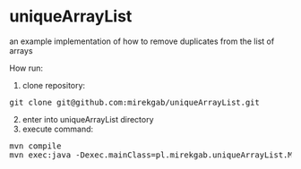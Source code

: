# uniqueArrayList
an example implementation of how to remove duplicates from the list of arrays

How run:
1. clone repository:
  <pre>git clone git@github.com:mirekgab/uniqueArrayList.git</pre>
  
2. enter into uniqueArrayList directory
3. execute command:
  <pre>mvn compile
mvn exec:java -Dexec.mainClass=pl.mirekgab.uniqueArrayList.Main</pre>
